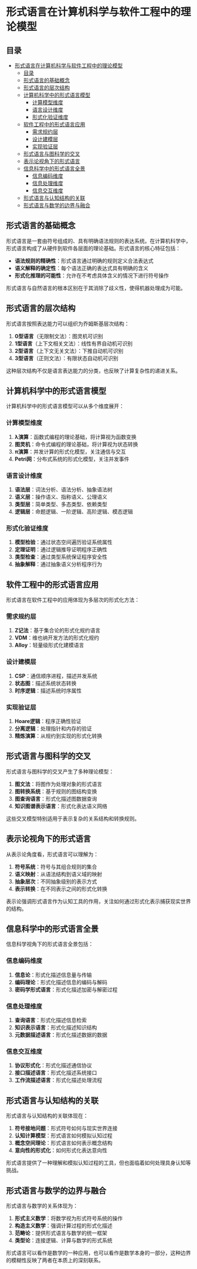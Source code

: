 # 形式语言在计算机科学与软件工程中的理论模型

## 目录

- [形式语言在计算机科学与软件工程中的理论模型](#形式语言在计算机科学与软件工程中的理论模型)
  - [目录](#目录)
  - [形式语言的基础概念](#形式语言的基础概念)
  - [形式语言的层次结构](#形式语言的层次结构)
  - [计算机科学中的形式语言模型](#计算机科学中的形式语言模型)
    - [计算模型维度](#计算模型维度)
    - [语言设计维度](#语言设计维度)
    - [形式化验证维度](#形式化验证维度)
  - [软件工程中的形式语言应用](#软件工程中的形式语言应用)
    - [需求规约层](#需求规约层)
    - [设计建模层](#设计建模层)
    - [实现验证层](#实现验证层)
  - [形式语言与图科学的交叉](#形式语言与图科学的交叉)
  - [表示论视角下的形式语言](#表示论视角下的形式语言)
  - [信息科学中的形式语言全景](#信息科学中的形式语言全景)
    - [信息编码维度](#信息编码维度)
    - [信息处理维度](#信息处理维度)
    - [信息交互维度](#信息交互维度)
  - [形式语言与认知结构的关联](#形式语言与认知结构的关联)
  - [形式语言与数学的边界与融合](#形式语言与数学的边界与融合)

## 形式语言的基础概念

形式语言是一套由符号组成的、具有明确语法规则的表达系统。在计算机科学中，形式语言构成了从硬件到软件各层面的理论基础。形式语言的核心特征包括：

- **语法规则的精确性**：形式语言通过明确的规则定义合法表达式
- **语义解释的确定性**：每个语法正确的表达式具有明确的含义
- **形式化推理的可能性**：允许在不考虑具体含义的情况下进行符号操作

形式语言与自然语言的根本区别在于其消除了歧义性，使得机器处理成为可能。

## 形式语言的层次结构

形式语言按照表达能力可以组织为乔姆斯基层次结构：

1. **0型语言**（无限制文法）：图灵机可识别
2. **1型语言**（上下文相关文法）：线性有界自动机可识别
3. **2型语言**（上下文无关文法）：下推自动机可识别
4. **3型语言**（正则文法）：有限状态自动机可识别

这种层次结构不仅是语言表达能力的分类，也反映了计算复杂性的递进关系。

## 计算机科学中的形式语言模型

计算机科学中的形式语言模型可以从多个维度展开：

### 计算模型维度

1. **λ演算**：函数式编程的理论基础，将计算视为函数变换
2. **图灵机**：命令式编程的理论基础，将计算视为状态转换
3. **π演算**：并发计算的形式化模型，关注通信与交互
4. **Petri网**：分布式系统的形式化模型，关注并发事件

### 语言设计维度

1. **语法层**：词法分析、语法分析、抽象语法树
2. **语义层**：操作语义、指称语义、公理语义
3. **类型层**：简单类型、多态类型、依赖类型
4. **逻辑层**：命题逻辑、一阶逻辑、高阶逻辑、模态逻辑

### 形式化验证维度

1. **模型检验**：通过状态空间遍历验证系统属性
2. **定理证明**：通过逻辑推导证明程序正确性
3. **类型检查**：通过类型系统保证程序安全性
4. **抽象解释**：通过抽象语义分析程序行为

## 软件工程中的形式语言应用

形式语言在软件工程中的应用体现为多层次的形式化方法：

### 需求规约层

1. **Z记法**：基于集合论的形式化规约语言
2. **VDM**：维也纳开发方法的形式化规约
3. **Alloy**：轻量级形式化建模语言

### 设计建模层

1. **CSP**：通信顺序进程，描述并发系统
2. **状态图**：描述系统状态转换
3. **时序逻辑**：描述系统时序属性

### 实现验证层

1. **Hoare逻辑**：程序正确性验证
2. **分离逻辑**：处理指针和内存的验证
3. **精炼演算**：从规约到实现的形式化转换

## 形式语言与图科学的交叉

形式语言与图科学的交叉产生了多种理论模型：

1. **图文法**：将图作为处理对象的形式语言
2. **图转换系统**：基于规则的图结构变换
3. **图查询语言**：形式化描述图数据查询
4. **知识图谱表示语言**：形式化表达语义网络

这些交叉模型特别适用于表示复杂的关系结构和转换规则。

## 表示论视角下的形式语言

从表示论角度看，形式语言可以理解为：

1. **符号系统**：符号与其组合规则的集合
2. **语义映射**：从语法结构到语义域的映射
3. **抽象层次**：不同抽象级别的表示方式
4. **表示转换**：在不同表示之间的形式化转换

表示论强调形式语言作为认知工具的作用，关注如何通过形式化表示捕获现实世界的结构。

## 信息科学中的形式语言全景

信息科学视角下的形式语言全景包括：

### 信息编码维度

1. **信息论**：形式化描述信息量与传输
2. **编码理论**：形式化描述信息的编码与解码
3. **密码学形式语言**：形式化描述加密与解密过程

### 信息处理维度

1. **查询语言**：形式化描述信息检索
2. **知识表示语言**：形式化描述知识结构
3. **元数据描述语言**：形式化描述数据的数据

### 信息交互维度

1. **协议形式化**：形式化描述通信协议
2. **接口描述语言**：形式化描述系统接口
3. **工作流描述语言**：形式化描述处理流程

## 形式语言与认知结构的关联

形式语言与认知结构的关联体现在：

1. **符号接地问题**：形式符号如何与现实世界连接
2. **认知计算模型**：形式语言如何模拟认知过程
3. **概念空间理论**：形式语言如何表示概念结构
4. **意向性的形式化**：如何形式化表达意向性

形式语言提供了一种理解和模拟认知过程的工具，但也面临着如何处理具身认知等挑战。

## 形式语言与数学的边界与融合

形式语言与数学的关系体现为：

1. **形式主义数学**：将数学视为形式符号系统的操作
2. **构造主义数学**：强调计算过程的形式化描述
3. **范畴论**：提供形式语言与数学的统一框架
4. **类型论**：连接逻辑、计算与数学的形式系统

形式语言可以看作是数学的一种应用，也可以看作是数学本身的一部分，这种边界的模糊性反映了两者在本质上的深刻联系。
